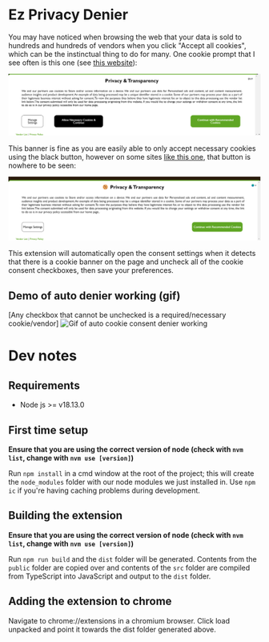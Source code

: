 # Ez Privacy Denier

You may have noticed when browsing the web that your data is sold to hundreds and hundreds of vendors when you click "Accept all cookies", which can be the instinctual thing to do for many. One cookie prompt that I see often is this one (see [this website](https://www.ezoic.com/)): 

![Ez Cookie Banner 1 with accept necessary cookies button](chrome_rWRd9FYO07.png)

This banner is fine as you are easily able to only accept necessary cookies using the black button, however on some sites [like this one](https://www.appsloveworld.com/csharp/100/236/xslloadexception-resolving-of-external-uris-was-prohibited), that button is nowhere to be seen:

![Ez Cookie Banner 2 without accept necessary cookies button](chrome_nsixWULImm.png)

This extension will automatically open the consent settings when it detects that there is a cookie banner on the page and uncheck all of the cookie consent checkboxes, then save your preferences.

## Demo of auto denier working (gif)
[Any checkbox that cannot be unchecked is a required/necessary cookie/vendor]
![Gif of auto cookie consent denier working](https://i.imgur.com/gHRs298.gif)

# Dev notes
## Requirements
- Node js >= v18.13.0

## First time setup
**Ensure that you are using the correct version of node (check with `nvm list`, change with `nvm use [version]`)**

Run `npm install` in a cmd window at the root of the project; this will create the `node_modules` folder with our node modules we just installed in. Use `npm ic` if you're having caching problems during development.

## Building the extension
**Ensure that you are using the correct version of node (check with `nvm list`, change with `nvm use [version]`)**

Run `npm run build` and the `dist` folder will be generated. Contents from the `public` folder are copied over and contents of the `src` folder are compiled from TypeScript into JavaScript and output to the `dist` folder.

## Adding the extension to chrome
Navigate to chrome://extensions in a chromium browser. Click load unpacked and point it towards the dist folder generated above. 

